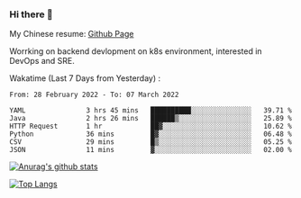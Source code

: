 ### Hi there 👋

My Chinese resume: [Github Page](https://spencercjh.github.io/resume/)

Worrking on backend devlopment on k8s environment, interested in DevOps and SRE.

Wakatime (Last 7 Days from Yesterday) :

<!--START_SECTION:waka-->

```text
From: 28 February 2022 - To: 07 March 2022

YAML               3 hrs 45 mins   ██████████░░░░░░░░░░░░░░░   39.71 %
Java               2 hrs 26 mins   ██████▒░░░░░░░░░░░░░░░░░░   25.89 %
HTTP Request       1 hr            ██▓░░░░░░░░░░░░░░░░░░░░░░   10.62 %
Python             36 mins         █▓░░░░░░░░░░░░░░░░░░░░░░░   06.48 %
CSV                29 mins         █▒░░░░░░░░░░░░░░░░░░░░░░░   05.25 %
JSON               11 mins         ▓░░░░░░░░░░░░░░░░░░░░░░░░   02.00 %
```

<!--END_SECTION:waka-->

[![Anurag's github stats](https://github-readme-stats.vercel.app/api?username=spencercjh&theme=tokyonight&show_icons=true)](https://github.com/anuraghazra/github-readme-stats)

[![Top Langs](https://github-readme-stats.vercel.app/api/top-langs/?username=spencercjh&layout=compact&theme=tokyonight)](https://github.com/anuraghazra/github-readme-stats)
